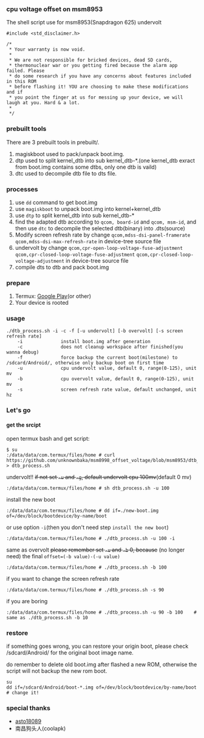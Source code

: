 ### cpu voltage offset on msm8953
The shell script use for msm8953(Snapdragon 625) undervolt

```
#include <std_disclaimer.h>

/*
 * Your warranty is now void.
 *
 * We are not responsible for bricked devices, dead SD cards,
 * thermonuclear war or you getting fired because the alarm app failed. Please
 * do some research if you have any concerns about features included in this ROM
 * before flashing it! YOU are choosing to make these modifications and if
 * you point the finger at us for messing up your device, we will laugh at you. Hard & a lot.
 *
 */
```

### prebuilt tools
There are 3 prebuilt tools in prebuilt/.  
1. magiskboot used to pack/unpack boot.img.
2. dtp used to split kernel_dtb into sub kernel_dtb-*.(one kernel_dtb exract from boot.img contains some dtbs, only one dtb is vaild)
3. dtc used to decompile dtb file to dts file.

### processes
1. use `dd` command to get boot.img
2. use `magiskboot` to unpack boot.img into kernel+kernel_dtb
3. use `dtp` to split kernel_dtb into sub kernel_dtb-*
4. find the adapted dtb according to `qcom, board-id` and `qcom, msm-id`, and then use `dtc` to decompile the selected dtb(binary) into .dts(source)
5. Modify screen refresh rate by change `qcom,mdss-dsi-panel-framerate` `qcom,mdss-dsi-max-refresh-rate` in device-tree source file
6. undervolt by change `qcom,cpr-open-loop-voltage-fuse-adjustment` `qcom,cpr-closed-loop-voltage-fuse-adjustment` `qcom,cpr-closed-loop-voltage-adjustment` in device-tree source file
7. compile dts to dtb and pack boot.img

### prepare
1. Termux: [Google Play](https://play.google.com/store/apps/details?id=com.termux)(or other)
2. Your device is rooted

### usage
```
./dtb_process.sh -i -c -f [-u undervolt] [-b overvolt] [-s screen refresh rate] 
    -i              install boot.img after generation
    -c              does not cleanup workspace after finished(you wanna debug)
    -f              force backup the current boot(milestone) to /sdcard/Android/, otherwise only backup boot on first time
    -u              cpu undervolt value, default 0, range(0-125), unit mv
    -b              cpu overvolt value, default 0, range(0-125), unit mv
    -s              screen refresh rate value, default unchanged, unit hz
```

### Let's go
#### get the srcipt

open termux bash and get script:
```
$ su
:/data/data/com.termux/files/home # curl https://github.com/unknownbaka/msm8998_offset_voltage/blob/msm8953/dtb_process.sh > dtb_process.sh
```

undervolt!!
~~if not set `-u` and `-g`, default undervolt cpu 100mv~~(default 0 mv)

```
:/data/data/com.termux/files/home # sh dtb_process.sh -u 100
```

install the new boot  
```
:/data/data/com.termux/files/home # dd if=./new-boot.img of=/dev/block/bootdevice/by-name/boot
```

or use option `-i`(then you don't need step `install the new boot`)

```
:/data/data/com.termux/files/home # ./dtb_process.sh -u 100 -i
```

same as overvolt
~~please remember set `-u` and `-b` 0, because~~ (no longer need) the final `offset=(-b value)-(-u value)`

```
:/data/data/com.termux/files/home # ./dtb_process.sh -b 100
```

if you want to change the screen refresh rate

```
:/data/data/com.termux/files/home # ./dtb_process.sh -s 90
```

if you are boring

```
:/data/data/com.termux/files/home # ./dtb_process.sh -u 90 -b 100    # same as ./dtb_process.sh -b 10
```

### restore
if something goes wrong, you can restore your origin boot, please check /sdcard/Android/ for the original boot image name.    

do remember to delete old boot.img after flashed a new ROM, otherwise the script will not backup the new rom boot.

```
su
dd if=/sdcard/Android/boot-*.img of=/dev/block/bootdevice/by-name/boot  # change it!
```

### special thanks
* [asto18089](https://github.com/asto18089)
* 南昌狗头人(coolapk)